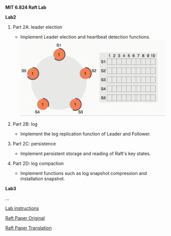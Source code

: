 **MIT 6.824 Raft Lab**

**Lab2**
1. Part 2A: leader election
   * Implement Leader election and heartbeat detection functions.
     ![](docs/raft_overview.gif)
2. Part 2B: log
   * Implement the log replication function of Leader and Follower.
3. Part 2C: persistence
   * Implement persistent storage and reading of Raft's key states.

4. Part 2D: log compaction
   * Implement functions such as log snapshot compression and installation snapshot.

**Lab3**

...

[Lab instructions](http://nil.csail.mit.edu/6.824/2022/labs/lab-raft.html)

[Raft Paper Original](http://nil.csail.mit.edu/6.824/2022/papers/raft-extended.pdf)

[Raft Paper Translation](https://github.com/maemual/raft-zh_cn/blob/master/raft-zh_cn.md)